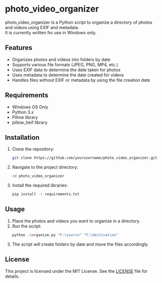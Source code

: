 # photo_video_organizer

photo_video_organizer is a Python script to organize a directory of photos and videos using EXIF and metadata.  
It is currently written for use in Windows only.  

## Features

- Organizes photos and videos into folders by date
- Supports various file formats (JPEG, PNG, MP4, etc.)
- Uses EXIF data to determine the date taken for photos
- Uses metadata to determine the date created for videos
- Handles files without EXIF or metadata by using the file creation date

## Requirements

- Windows OS Only
- Python 3.x
- Pillow library
- pillow_heif library

## Installation

1. Clone the repository:
    ```sh
    git clone https://github.com/yourusername/photo_video_organizer.git
    ```
2. Navigate to the project directory:
    ```sh
    cd photo_video_organizer
    ```
3. Install the required libraries:
    ```sh
    pip install -r requirements.txt
    ```

## Usage

1. Place the photos and videos you want to organize in a directory.
2. Run the script:
    ```sh
    python .\organize.py "F:\source" "F:\destination"
    ```
3. The script will create folders by date and move the files accordingly.

## License

This project is licensed under the MIT License. See the [LICENSE](LICENSE) file for details.

